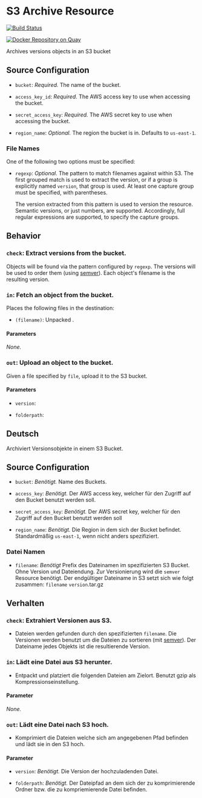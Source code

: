 # S3 Archive Resource

[![Build Status](https://travis-ci.org/cosee-concourse/s3-artifact-resource.svg?branch=master)](https://travis-ci.org/cosee-concourse/s3-artifact-resource)

[![Docker Repository on Quay](https://quay.io/repository/cosee-concourse/s3-artifact-resource/status "Docker Repository on Quay")](https://quay.io/repository/cosee-concourse/s3-artifact-resource)

Archives versions objects in an S3 bucket

## Source Configuration

* `bucket`: *Required.* The name of the bucket.

* `access_key_id`: *Required.* The AWS access key to use when accessing the
  bucket.

* `secret_access_key`: *Required.* The AWS secret key to use when accessing
  the bucket.

* `region_name`: *Optional.* The region the bucket is in. Defaults to
  `us-east-1`.

### File Names

One of the following two options must be specified:

* `regexp`: *Optional.* The pattern to match filenames against within S3. The first
  grouped match is used to extract the version, or if a group is explicitly
  named `version`, that group is used. At least one capture group must be
  specified, with parentheses.

  The version extracted from this pattern is used to version the resource.
  Semantic versions, or just numbers, are supported. Accordingly, full regular
  expressions are supported, to specify the capture groups.

## Behavior

### `check`: Extract versions from the bucket.

Objects will be found via the pattern configured by `regexp`. The versions
will be used to order them (using [semver](http://semver.org/)). Each
object's filename is the resulting version.

### `in`: Fetch an object from the bucket.

Places the following files in the destination:

* `(filename)`: Unpacked .

#### Parameters

*None.*

### `out`: Upload an object to the bucket.

Given a file specified by `file`, upload it to the S3 bucket.

#### Parameters
 
* `version`: 
 
* `folderpath`: 


## Deutsch

Archiviert Versionsobjekte in einem S3 Bucket.

## Source Configuration

* `bucket`: *Benötigt.* Name des Buckets.

* `access_key`: *Benötigt.* Der AWS access key, welcher für den Zugriff auf den 
  Bucket benutzt werden soll.

* `secret_access_key`: *Benötigt.* Der AWS secret key, welcher für den 
  Zugriff auf den Bucket benutzt werden soll

* `region_name`: *Benötigt.* Die Region in dem sich der Bucket befindet. 
  Standardmäßig `us-east-1`, wenn nicht anders spezifiziert.

### Datei Namen

* `filename`: *Benötigt* Prefix des Dateinamen im spezifizierten S3 Bucket. 
  Ohne Version und Dateiendung. Zur Versionierung wird die `semver` Resource
  benötigt. Der endgültiger Dateiname in S3 setzt sich wie folgt zusammen: 
 `filename` `version`.tar.gz

## Verhalten

### `check`: Extrahiert Versionen aus S3.

* Dateien werden gefunden durch den spezifizierten `filename`. 
  Die Versionen werden benutzt um die Dateien zu sortieren 
  (mit [semver](http://semver.org/)). Der Dateiname jedes Objekts ist die
  resultierende Version.

### `in`: Lädt eine Datei aus S3 herunter.

* Entpackt und platziert die folgenden Dateien am Zielort. Benutzt gzip als
  Kompressionseinstellung.

#### Parameter

*None.*

### `out`: Lädt eine Datei nach S3 hoch.

* Komprimiert die Dateien welche sich am angegebenen Pfad befinden und lädt sie
  in den S3 hoch. 

#### Parameter

* `version`: *Benötigt.* Die Version der hochzuladenden Datei.
 
* `folderpath`: *Benötigt.* Der Dateipfad an dem sich der zu komprimierende
  Ordner bzw. die zu kompriemierende Datei befinden.

